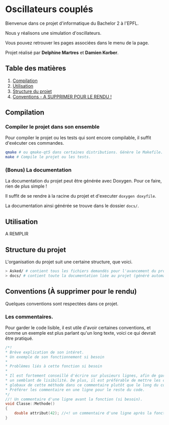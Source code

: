 # Oscillateurs couplés
Bienvenue dans ce projet d'informatique du Bachelor 2 à l'EPFL.

Nous y réalisons une simulation d'oscillateurs.

Vous pouvez retrouver les pages associées dans le menu de la page.

Projet réalisé par **Delphine Martres** et **Damien Korber**.
## Table des matières
1. [Compilation](#compilation)
2. [Utilisation](#utilisation)
3. [Structure du projet](#structure)
4. [Conventions - A SUPPRIMER POUR LE RENDU !](#conventions)

## Compilation <a name="compilation"/>
### Compiler le projet dans son ensemble
Pour compiler le projet ou les tests qui sont encore compilable, il suffit d'exécuter ces commandes.
```bash
qmake # ou qmake-qt5 dans certaines distributions. Génère le Makefile. Attention, il faut utiliser Qt5 !
make # Compile le projet ou les tests.
```

### (Bonus) La documentation
La documentation du projet peut être générée avec Doxygen. Pour ce faire, rien de plus simple !

Il suffit de se rendre à la racine du projet et d'executer `doxygen doxyfile`.

La documentation ainsi générée se trouve dans le dossier `docs/`.

## Utilisation <a name="utilisation"/>
A REMPLIR

## Structure du projet <a name="structure"/>
L'organisation du projet suit une certaine structure, que voici.
```bash
> Asked/ # contient tous les fichiers demandés pour l'avancement du projet, et la partie administrative.
> docs/ # contient toute la documentation liée au projet (généré automatiquement avec doxygen).
```

## Conventions (À supprimer pour le rendu) <a name="conventions"/>
Quelques conventions sont respectées dans ce projet.
### Les commentaires.
Pour garder le code lisible, il est utile d'avoir certaines conventions, et comme un exemple est plus parlant qu'un long texte, voici ce qui devrait être pratiqué.

```c++
/*!
* Brève explication de son intéret.
* Un exemple de son fonctionnement si besoin
*
* Problèmes liés à cette fonction si besoin
*
* Il est fortement conseillé d'écrire sur plusieurs lignes, afin de garder
* un semblant de lisibilité. De plus, il est préférable de mettre les commentaires
* globaux de cette méthode dans ce commentaire plutôt que le long du code.
* Préférer les commentaire en une ligne pour le reste du code.
*/
//! Un commentaire d'une ligne avant la fonction (si besoin).
void Classe::Methode()
{
    double attribut(42); //<! un commentaire d'une ligne après la fonction (si besoin)
}
```
